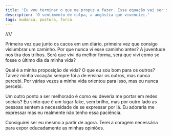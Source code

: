```yaml
---
title: 'Eu vou terminar o que me propus a fazer. Essa equação vai ser solucionada.'
description: 'O sentimento de culpa, a angústia que vivenciei.'
tags: mudanca, postura, forca
---
```


////

Primeira vez que junto os cacos em um diário, primeira vez que consigo
vislumbrar um caminho. Por que nunca vi esse caminho antes? A juventude nos
tira dos trilhos. Será que vivi da melhor forma, será que vivi como se fosse
o último dia da minha vida?

Qual é a minha proposição de vida? O que eu sou bom para os outros? Talvez
minha vocação sempre foi a de ensinar os outros, mas nunca percebi. Por várias
vezes a minha vida orientou para isso, mas eu nunca percebi.

Um outro ponto a ser melhorado é como eu deveria me portar em redes sociais?
Eu sinto que é um lugar fake, sem brilho, mas por outro lado as pessoas sentem
a necessidade de se expressar por lá. Eu adoraria me expressar mas eu realmente
não tenho essa paciência.

Consiguirei ser eu mesmo a partir de agora. Terei a coragem necessária para
expor educadamente as minhas opiniões.


